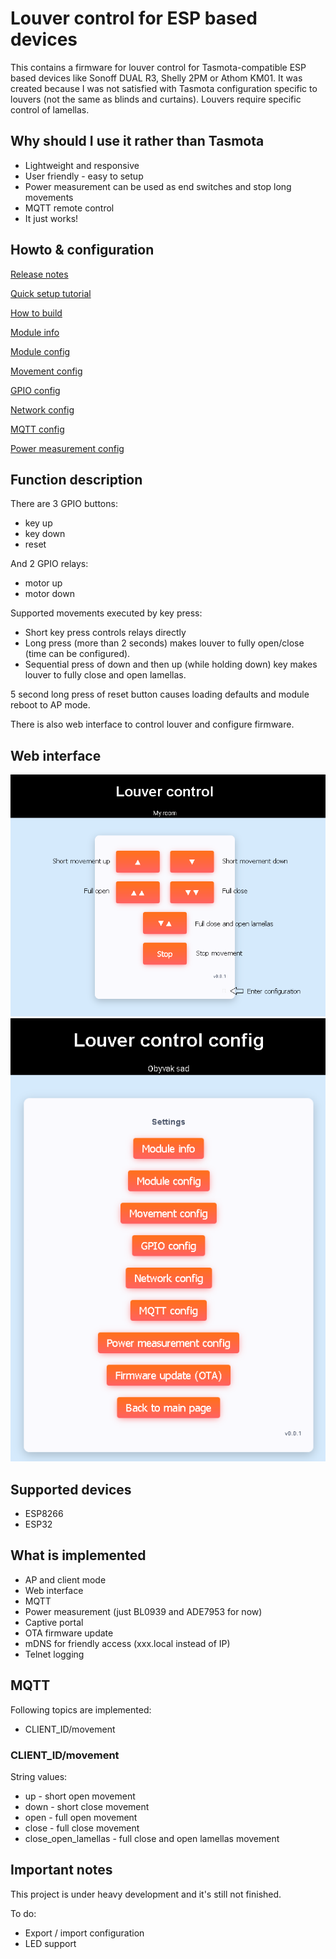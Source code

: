 # Louver control for ESP based devices
This contains a firmware for louver control for Tasmota-compatible ESP based devices like Sonoff DUAL R3,
Shelly 2PM or Athom KM01. It was created because I was not satisfied with Tasmota configuration 
specific to louvers (not the same as blinds and curtains). Louvers require specific control of lamellas.

## Why should I use it rather than Tasmota
 - Lightweight and responsive
 - User friendly - easy to setup
 - Power measurement can be used as end switches and stop long movements
 - MQTT remote control
 - It just works!
 
## Howto & configuration
[Release notes](doc/release_notes.md)

[Quick setup tutorial](doc/quick_setup.md)
  
[How to build](doc/build.md)

[Module info](doc/module_info.md)

[Module config](doc/module_config.md)

[Movement config](doc/movement_config.md)

[GPIO config](doc/gpio_config.md)

[Network config](doc/network_config.md)

[MQTT config](doc/mqtt_config.md)

[Power measurement config](doc/power_meas_config.md)

## Function description
There are 3 GPIO buttons:
 - key up
 - key down
 - reset

And 2 GPIO relays:
 - motor up
 - motor down

Supported movements executed by key press:
 - Short key press controls relays directly
 - Long press (more than 2 seconds) makes louver to fully open/close (time can be configured).
 - Sequential press of down and then up (while holding down) key makes louver to fully close and open lamellas.

5 second long press of reset button causes loading defaults and module reboot to AP mode.

There is also web interface to control louver and configure firmware.

## Web interface
![Main page](doc/main_page.png)
![Settings page](doc/settings_page.png)

## Supported devices
 - ESP8266
 - ESP32
 
## What is implemented
 - AP and client mode
 - Web interface
 - MQTT
 - Power measurement (just BL0939 and ADE7953 for now)
 - Captive portal
 - OTA firmware update
 - mDNS for friendly access (xxx.local instead of IP)
 - Telnet logging
 
## MQTT
Following topics are implemented:
 - CLIENT_ID/movement
 
### CLIENT_ID/movement
String values:
 - up - short open movement
 - down - short close movement
 - open - full open movement
 - close - full close movement
 - close_open_lamellas - full close and open lamellas movement

## Important notes
This project is under heavy development and it's still not finished.

To do:
 - Export / import configuration
 - LED support
 


